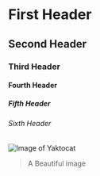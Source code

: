 # First Header 
## Second Header 
### Third Header 
#### Fourth Header 
##### Fifth Header 
###### Sixth Header

![Image of Yaktocat](https://octodex.github.com/images/yaktocat.png)
> A Beautiful image

